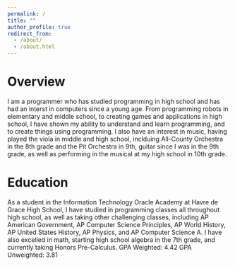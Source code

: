 ```yaml
---
permalink: /
title: ""
author_profile: true
redirect_from: 
  - /about/
  - /about.html
---
```

# Overview

I am a programmer who has studied programming in high school and has had an interst in computers since a young age. From programming robots in elementary and middle school, to creating games and applications in high school, I have shown my ability to understand and learn programming, and to create things using programming. I also have an interest in music, having played the viola in middle and high school, inclduing All-County Orchestra in the 8th grade and the Pit Orchestra in 9th, guitar since I was in the 9th grade, as well as performing in the musical at my high school in 10th grade.

# Education

As a student in the Information Technology Oracle Academy at Havre de Grace High School, I have studied in programming classes all throughout high school, as well as taking other challenging classes, including AP American Government, AP Computer Science Principles, AP World History, AP United States History, AP Physics, and AP Computer Science A. I have also excelled in math, starting high school algebra in the 7th grade, and currently taking Honors Pre-Calculus. 
GPA Weighted: 4.42 GPA Unweighted: 3.81
